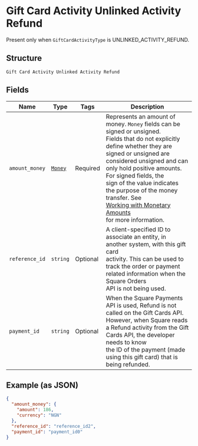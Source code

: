 
# Gift Card Activity Unlinked Activity Refund

Present only when `GiftCardActivityType` is UNLINKED_ACTIVITY_REFUND.

## Structure

`Gift Card Activity Unlinked Activity Refund`

## Fields

| Name | Type | Tags | Description |
|  --- | --- | --- | --- |
| `amount_money` | [`Money`](/doc/models/money.md) | Required | Represents an amount of money. `Money` fields can be signed or unsigned.<br>Fields that do not explicitly define whether they are signed or unsigned are<br>considered unsigned and can only hold positive amounts. For signed fields, the<br>sign of the value indicates the purpose of the money transfer. See<br>[Working with Monetary Amounts](https://developer.squareup.com/docs/build-basics/working-with-monetary-amounts)<br>for more information. |
| `reference_id` | `string` | Optional | A client-specified ID to associate an entity, in another system, with this gift card<br>activity. This can be used to track the order or payment related information when the Square Orders<br>API is not being used. |
| `payment_id` | `string` | Optional | When the Square Payments API is used, Refund is not called on the Gift Cards API.<br>However, when Square reads a Refund activity from the Gift Cards API, the developer needs to know<br>the ID of the payment (made using this gift card) that is being refunded. |

## Example (as JSON)

```json
{
  "amount_money": {
    "amount": 186,
    "currency": "NGN"
  },
  "reference_id": "reference_id2",
  "payment_id": "payment_id0"
}
```

